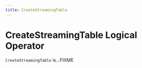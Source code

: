 ```yaml
---
title: CreateStreamingTable
---
```


# CreateStreamingTable Logical Operator

`CreateStreamingTable` is...FIXME
